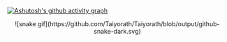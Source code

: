 
[![Ashutosh's github activity graph](https://github-readme-activity-graph.vercel.app/graph?username=taiyorath&bg_color=000000&color=ff33f1&line=ffffff&point=ffb8b8&area=true&hide_border=true)](https://github.com/ashutosh00710/github-readme-activity-graph) <br> 
<center>
![snake gif](https://github.com/Taiyorath/Taiyorath/blob/output/github-snake-dark.svg) </center>

